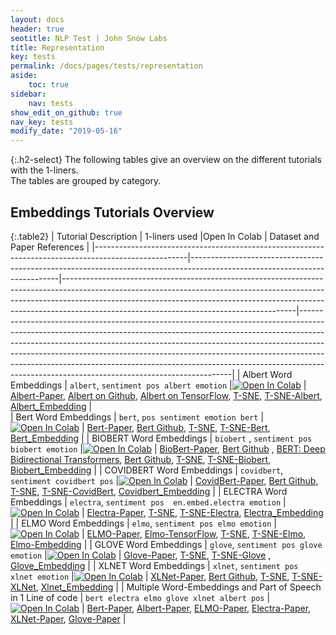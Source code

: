 ```yaml
---
layout: docs
header: true
seotitle: NLP Test | John Snow Labs
title: Representation
key: tests
permalink: /docs/pages/tests/representation
aside:
    toc: true
sidebar:
    nav: tests
show_edit_on_github: true
nav_key: tests
modify_date: "2019-05-16"
---
```


<div class="main-docs" markdown="1"><div class="h3-box" markdown="1">

{:.h2-select}
The following tables give an overview on the different tutorials with the 1-liners.                    
The tables are grouped
by category. 

</div><div class="h3-box" markdown="1">

## Embeddings Tutorials Overview

{:.table2}
|          Tutorial Description                                                                       |   1-liners used                                                                                                         |Open In Colab                                                                                                                                                                                                                                                                                       | Dataset and Paper References                                                                                                                                                                                                                                                                                                                                                                                                                                      |
|-----------------------------------------------------------------------------------------------------|---------------------------------------------------------------------------------------------------------------------------|----------------------------------------------------------------------------------------------------------------------------------------------------------------------------------------------------------------------------------------------------------------------------------------------------|-------------------------------------------------------------------------------------------------------------------------------------------------------------------------------------------------------------------------------------------------------------------------------------------------------------------------------------------------------------------------------------------------------------------------------------------------------------------|
| Albert Word Embeddings                                                                      | `albert`, `sentiment pos albert emotion`                                                                                  |[![Open In Colab](https://colab.research.google.com/assets/colab-badge.svg)](https://colab.research.google.com/github/JohnSnowLabs/nlu/blob/master/examples/colab/component_examples/word_embeddings/NLU_ALBERT_word_embeddings_and_t-SNE_visualization_example.ipynb)                              | [Albert-Paper](https://arxiv.org/pdf/1909.11942.pdf),  [Albert on Github](https://github.com/google-research/ALBERT), [Albert on TensorFlow](https://tfhub.dev/s?q=albert), [T-SNE](https://www.jmlr.org/papers/volume9/vandermaaten08a/vandermaaten08a.pdf?fbclid=IwA), [T-SNE-Albert](https://medium.com/spark-nlp/1-line-to-albert-word-embeddings-with-nlu-in-python-1691bc048ed1), [Albert_Embedding](https://nlp.johnsnowlabs.com/2021/06/23/albert_base_uncased_en.html)                                                                            |                                            
| Bert Word Embeddings                                                                        | `bert`, `pos sentiment emotion bert`                                                                                      |[![Open In Colab](https://colab.research.google.com/assets/colab-badge.svg)](https://colab.research.google.com/github/JohnSnowLabs/nlu/blob/master/examples/colab/component_examples/word_embeddings/NLU_BERT_word_embeddings_and_t-SNE_visualization_example.ipynb)                                | [Bert-Paper](https://arxiv.org/abs/1810.04805), [Bert Github](https://github.com/google-research/bert), [T-SNE](https://www.jmlr.org/papers/volume9/vandermaaten08a/vandermaaten08a.pdf?fbclid=IwA), [T-SNE-Bert](https://medium.com/spark-nlp/1-line-to-bert-word-embeddings-with-nlu-f50d2b08cddc), [Bert_Embedding](https://nlp.johnsnowlabs.com/2020/08/25/sent_small_bert_L2_128.html)                                                                                                                                                              |
| BIOBERT Word Embeddings                                                                     | `biobert` , `sentiment pos biobert emotion`                                                                               |[![Open In Colab](https://colab.research.google.com/assets/colab-badge.svg)](https://colab.research.google.com/github/JohnSnowLabs/nlu/blob/master/examples/colab/component_examples/word_embeddings/NLU_BIOBERT_word_embeddings_and_t-SNE_visualization_example.ipynb)                             | [BioBert-Paper](https://arxiv.org/abs/1901.08746), [Bert Github](https://github.com/google-research/bert) , [BERT: Deep Bidirectional Transformers](https://arxiv.org/abs/1810.04805), [Bert Github](https://github.com/google-research/bert), [T-SNE](https://www.jmlr.org/papers/volume9/vandermaaten08a/vandermaaten08a.pdf?fbclid=IwA), [T-SNE-Biobert](https://medium.com/spark-nlp/1-line-to-biobert-word-embeddings-with-nlu-in-python-7224ab52e131), [Biobert_Embedding](https://nlp.johnsnowlabs.com/2020/08/25/biobert_pubmed_base_cased.html)       |
| COVIDBERT Word Embeddings                                                                   | `covidbert`, `sentiment covidbert pos`                                                                                    |[![Open In Colab](https://colab.research.google.com/assets/colab-badge.svg)](https://colab.research.google.com/github/JohnSnowLabs/nlu/blob/master/examples/colab/component_examples/word_embeddings/NLU_COVIDBERT_word_embeddings_and_t-SNE_visualization_example.ipynb)                           | [CovidBert-Paper](https://journals.flvc.org/FLAIRS/article/view/128488), [Bert Github](https://github.com/google-research/bert), [T-SNE](https://www.jmlr.org/papers/volume9/vandermaaten08a/vandermaaten08a.pdf?fbclid=IwA), [T-SNE-CovidBert](https://medium.com/spark-nlp/1-line-to-covidbert-word-embeddings-with-nlu-in-python-e67396da2f78), [Covidbert_Embedding](https://nlp.johnsnowlabs.com/2020/08/27/covidbert_large_uncased.html)                                                                                                                 |
| ELECTRA Word Embeddings                                                                     | `electra`, `sentiment pos  en.embed.electra emotion`                                                                      |[![Open In Colab](https://colab.research.google.com/assets/colab-badge.svg)](https://colab.research.google.com/github/JohnSnowLabs/nlu/blob/master/examples/colab/component_examples/word_embeddings/NLU_ELECTRA_word_embeddings_and_t-SNE_visualization_example.ipynb)                             | [Electra-Paper](https://arxiv.org/abs/2003.10555), [T-SNE](https://www.jmlr.org/papers/volume9/vandermaaten08a/vandermaaten08a.pdf?fbclid=IwA), [T-SNE-Electra](https://medium.com/spark-nlp/1-line-to-electra-word-embeddings-with-nlu-in-python-25f749bf3e92), [Electra_Embedding](https://nlp.johnsnowlabs.com/2020/08/27/electra_small_uncased.html)                                                                                                                                                                                                   |
| ELMO Word Embeddings                                                                        | `elmo`, `sentiment pos elmo emotion`                                                                                      |[![Open In Colab](https://colab.research.google.com/assets/colab-badge.svg)](https://colab.research.google.com/github/JohnSnowLabs/nlu/blob/master/examples/colab/component_examples/word_embeddings/NLU_ELMo_word_embeddings_and_t-SNE_visualization_example.ipynb)                                | [ELMO-Paper](https://arxiv.org/abs/1802.05365), [Elmo-TensorFlow](https://github.com/google-research/bert), [T-SNE](https://www.jmlr.org/papers/volume9/vandermaaten08a/vandermaaten08a.pdf?fbclid=IwA), [T-SNE-Elmo](https://medium.com/spark-nlp/1-python-line-for-elmo-word-embeddings-with-john-snow-labs-nlu-628e9b924a3), [Elmo-Embedding](https://nlp.johnsnowlabs.com/2020/01/31/elmo.html)                                                                                                                                    |
| GLOVE Word Embeddings                                                                       | `glove`, `sentiment pos glove emotion`                                                                                    |[![Open In Colab](https://colab.research.google.com/assets/colab-badge.svg)](https://colab.research.google.com/github/JohnSnowLabs/nlu/blob/master/examples/colab/component_examples/word_embeddings/NLU_GLOVE_word_embeddings_and_t-SNE_visualization_example.ipynb)                               | [Glove-Paper](https://nlp.stanford.edu/pubs/glove.pdf), [T-SNE](https://www.jmlr.org/papers/volume9/vandermaaten08a/vandermaaten08a.pdf?fbclid=IwA), [T-SNE-Glove](https://medium.com/spark-nlp/1-line-to-glove-word-embeddings-with-nlu-in-python-baed152fff4d) , [Glove_Embedding](https://nlp.johnsnowlabs.com/2020/01/22/glove_100d.html)                                                                                                                                                                                                 |
| XLNET Word Embeddings                                                                       | `xlnet`, `sentiment pos  xlnet emotion`                                                                                   |[![Open In Colab](https://colab.research.google.com/assets/colab-badge.svg)](https://colab.research.google.com/github/JohnSnowLabs/nlu/blob/master/examples/colab/component_examples/word_embeddings/NLU_XLNET_word_embeddings_and_t-SNE_visualization_example.ipynb)                               | [XLNet-Paper](https://arxiv.org/abs/1906.08237),  [Bert Github](https://github.com/zihangdai/xlnet), [T-SNE](https://www.jmlr.org/papers/volume9/vandermaaten08a/vandermaaten08a.pdf?fbclid=IwA), [T-SNE-XLNet](https://medium.com/spark-nlp/1-line-to-xlnet-word-embeddings-with-nlu-in-python-5efc57d7ac79), [Xlnet_Embedding](https://nlp.johnsnowlabs.com/2021/07/07/xlnet_base_cased_en.html)                                                                                                                                                 |
| Multiple Word-Embeddings and Part of Speech in 1 Line of code                                       | `bert electra elmo glove xlnet albert pos`                                                                                |[![Open In Colab](https://colab.research.google.com/assets/colab-badge.svg)](https://colab.research.google.com/github/JohnSnowLabs/nlu/blob/master/examples/colab/component_examples/word_embeddings/NLU_multiple_word_embeddings_and_t-SNE_visualization_example.ipynb)                            | [Bert-Paper](https://arxiv.org/pdf/1810.04805.pdf), [Albert-Paper](https://openreview.net/forum?id=H1eA7AEtvS), [ELMO-Paper](https://arxiv.org/abs/1802.05365), [Electra-Paper](https://arxiv.org/abs/2003.10555), [XLNet-Paper](https://arxiv.org/pdf/1906.08237.pdf), [Glove-Paper](https://nlp.stanford.edu/pubs/glove.pdf)                                                                                                                                    |

</div></div>